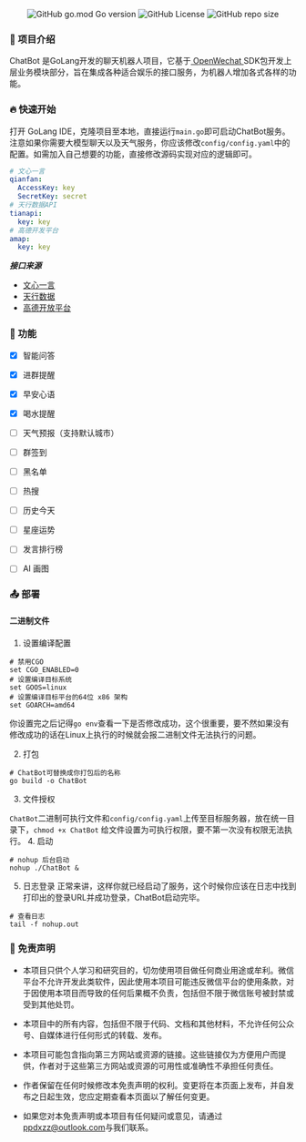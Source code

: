 <div align="center">

![GitHub go.mod Go version](https://img.shields.io/github/go-mod/go-version/ppdxzz/ChatBot?logo=go)
![GitHub License](https://img.shields.io/github/license/ppdxzz/ChatBot?label=License&color=red)
![GitHub repo size](https://img.shields.io/github/repo-size/ppdxzz/ChatBot?label=Size&color=green)

</div>

### 📖 项目介绍
ChatBot 是GoLang开发的聊天机器人项目，它基于<a href="https://github.com/eatmoreapple/openwechat"> OpenWechat </a>SDK包开发上层业务模块部分，旨在集成各种适合娱乐的接口服务，为机器人增加各式各样的功能。


### 🔥 快速开始
打开 GoLang IDE，克隆项目至本地，直接运行`main.go`即可启动ChatBot服务。注意如果你需要大模型聊天以及天气服务，你应该修改`config/config.yaml`中的配置。如需加入自己想要的功能，直接修改源码实现对应的逻辑即可。
```yaml
# 文心一言
qianfan:
  AccessKey: key
  SecretKey: secret
# 天行数据API
tianapi:
  key: key
# 高德开发平台
amap:
  key: key
```
***接口来源***
- <a href="https://developer.baidu.com/">文心一言</a>
- <a href="https://www.tianapi.com/">天行数据</a>
- <a href="https://lbs.amap.com/">高德开放平台</a>


### 🚀 功能
- [x] 智能问答
- [x] 进群提醒
- [x] 早安心语
- [x] 喝水提醒
- [ ] 天气预报（支持默认城市）
- [ ] 群签到
- [ ] 黑名单
- [ ] 热搜
- [ ] 历史今天
- [ ] 星座运势
- [ ] 发言排行榜
- [ ] AI 画图


### 📤 部署
#### 二进制文件
1. 设置编译配置
```shell
# 禁用CGO
set CGO_ENABLED=0
# 设置编译目标系统
set GOOS=linux
# 设置编译目标平台的64位 x86 架构
set GOARCH=amd64
```
你设置完之后记得`go env`查看一下是否修改成功，这个很重要，要不然如果没有修改成功的话在Linux上执行的时候就会报二进制文件无法执行的问题。

2. 打包
```shell
# ChatBot可替换成你打包后的名称
go build -o ChatBot
```
3. 文件授权

`ChatBot`二进制可执行文件和`config/config.yaml`上传至目标服务器，放在统一目录下，`chmod +x ChatBot` 给文件设置为可执行权限，要不第一次没有权限无法执行。
4. 启动
```shell
# nohup 后台启动
nohup ./ChatBot &
```
5. 日志登录
正常来讲，这样你就已经启动了服务，这个时候你应该在日志中找到打印出的登录URL并成功登录，ChatBot启动完毕。
```shell
# 查看日志
tail -f nohup.out
```


### 📣 免责声明
- 本项目只供个人学习和研究目的，切勿使用项目做任何商业用途或牟利。微信平台不允许开发此类软件，因此使用本项目可能违反微信平台的使用条款，对于因使用本项目而导致的任何后果概不负责，包括但不限于微信账号被封禁或受到其他处罚。

- 本项目中的所有内容，包括但不限于代码、文档和其他材料，不允许任何公众号、自媒体进行任何形式的转载、发布。

- 本项目可能包含指向第三方网站或资源的链接。这些链接仅为方便用户而提供，作者对于这些第三方网站或资源的可用性或准确性不承担任何责任。

- 作者保留在任何时候修改本免责声明的权利。变更将在本页面上发布，并自发布之日起生效，您应定期查看本页面以了解任何变更。

- 如果您对本免责声明或本项目有任何疑问或意见，请通过<a href="mailto:ppdxzz@outlook.com">ppdxzz@outlook.com</a>与我们联系。

